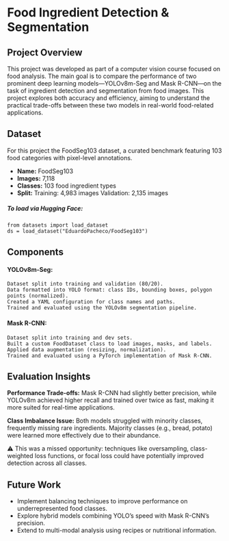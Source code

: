 # Food Ingredient Detection & Segmentation

## Project Overview

This project was developed as part of a computer vision course focused on food analysis. The main goal is to compare the performance of two prominent deep learning models—YOLOv8m-Seg and Mask R-CNN—on the task of ingredient detection and segmentation from food images. This project explores both accuracy and efficiency, aiming to understand the practical trade-offs between these two models in real-world food-related applications.

## Dataset

For this project the FoodSeg103 dataset, a curated benchmark featuring 103 food categories with pixel-level annotations.
* **Name:** FoodSeg103
* **Images:** 7,118
* **Classes:** 103 food ingredient types
* **Split:**
    Training: 4,983 images
    Validation: 2,135 images
  
##### To load via Hugging Face:
    from datasets import load_dataset
    ds = load_dataset("EduardoPacheco/FoodSeg103")

## Components

#### YOLOv8m-Seg:

    Dataset split into training and validation (80/20).
    Data formatted into YOLO format: class IDs, bounding boxes, polygon points (normalized).
    Created a YAML configuration for class names and paths.
    Trained and evaluated using the YOLOv8m segmentation pipeline.

#### Mask R-CNN:

    Dataset split into training and dev sets.
    Built a custom FoodDataset class to load images, masks, and labels.
    Applied data augmentation (resizing, normalization).
    Trained and evaluated using a PyTorch implementation of Mask R-CNN.

## Evaluation Insights

**Performance Trade-offs:**
Mask R-CNN had slightly better precision, while YOLOv8m achieved higher recall and trained over twice as fast, making it more suited for real-time applications.

**Class Imbalance Issue:**
Both models struggled with minority classes, frequently missing rare ingredients. Majority classes (e.g., bread, potato) were learned more effectively due to their abundance.

⚠️ This was a missed opportunity: techniques like oversampling, class-weighted loss functions, or focal loss could have potentially improved detection across all classes.

## Future Work
* Implement balancing techniques to improve performance on underrepresented food classes.
* Explore hybrid models combining YOLO’s speed with Mask R-CNN’s precision.
* Extend to multi-modal analysis using recipes or nutritional information.
